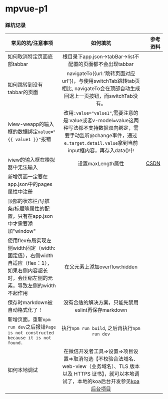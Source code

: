 # mpvue-p1

### 踩坑记录
常见的坑/注意事项|如何填坑|参考资料
---|:--:|---:
如何取消特定页面底部tabbar|根目录下app.json->tabBar->list不配置的页面都不会出现tabbar
如何跳转到没有tabbar的页面|navigateTo({url:'跳转页面对应url'})，与使用switchTab跳转tab页相比, navigateTo会在顶部自动生成回退上一页按钮，而switchTab没有。 
iview-weapp的输入框的数据绑定`value="{{ value1 }}"`报错|改用`:value="value1"`,需要注意的是:value或者v-model=value这两种写法都不支持数据双向绑定，需要手动监听@change事件，通过`e.target.detail.value`拿到当前input框内容，再存入data()中|
iview的输入框在模拟器中无法输入|设置maxLength属性|[CSDN](https://blog.csdn.net/qq_36761787/article/details/87265300#commentBox) 
新增页面一定要在app.json中的pages属性中注册||
顶部的状态栏/导航条/标题等属性的配置，只有在app.json中才需要添加"window"|| 
使用flex布局实现左侧width固定（width:固定值），右侧width自适应（flex：1），如果右侧内容超长时，会压缩左侧的元素，导致左侧的width不起作用|在父元素上添加overflow:hidden| 
保存时markdown被自动格式化了！|没有合适的解决方案，只能先禁用eslint再保存markdown|
新增页面，重新`npm run dev`之后报错`Page is not constructed because it is not found.`|执行`npm run build`, 之后再执行`npm run dev`
如何本地调试|在微信开发者工具=>设置=>项目设置=>取消勾选【不校验合法域名、web-view（业务域名）、TLS 版本以及 HTTPS 证书】，就可以本地调试了，本地的koa后台开发参见[koa后台项目](https://github.com/littleluckly/wojushenzhen_backen_koa)